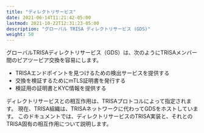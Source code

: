 ```yaml
---
title: "ディレクトリサービス"
date: 2021-06-14T11:21:42-05:00
lastmod: 2021-10-22T12:31:23-05:00
description: "グローバル TRISA ディレクトリサービス (GDS)"
weight: 50
---
```


グローバルTRISAディレクトリサービス（GDS）は、次のようにTRISAメンバー間のピアツーピア交換を容易にします。

- TRISAエンドポイントを見つけるための検出サービスを提供する
- 交換を検証するためにmTLS証明書を発行する
- 検証用の証明書とKYC情報を提供する

ディレクトリサービスとの相互作用は、TRISAプロトコルによって指定されます。 現在、TRISA組織は、TRISAネットワークに代わってGDSをホストしています。 このドキュメントでは、ディレクトリサービスのTRISA実装と、それとのTRISA固有の相互作用について説明します。
